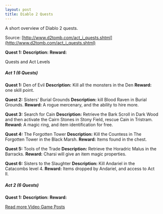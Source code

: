 ```yaml
---
layout: post
title: Diablo 2 Quests
---
```

A short overview of Diablo 2 quests.

Source: [http://www.d2tomb.com/act_i_quests.shtml](http://www.d2tomb.com/act_i_quests.shtml)

**Quest 1:** 
**Description:** 
**Reward:** 

Quests and Act Levels

##### Act 1 (6 Quests)
**Quest 1:** Den of Evil
**Description:** Kill all the monsters in the Den
**Reward:** one skill point.

**Quest 2:** Sisters' Burial Grounds
**Description:** kill Blood Raven in Burial Grounds.
**Reward:** A rogue mercenary, and the ability to hire more.

**Quest 3:** Search for Cain
**Description:** Retrieve the Bark Scroll in Dark Wood and then activate the Cairn Stones in Stony Field, rescue Cain in Tristram.
**Reward:** A magic ring, and item identification for free.

**Quest 4:** The Forgotten Tower
**Description:** Kill the Countess in The Forgotten Tower in the Black Marsh.
**Reward:** Items found in the chest.

**Quest 5:** Tools of the Trade
**Description:** Retrieve the Horadric Malus in the Barracks.
**Reward:** Charsi will give an item magic properties.

**Quest 6:** Sisters to the Slaughter
**Description:** Kill Andariel in the Catacombs level 4.
**Reward:** Items dropped by Andariel, and access to Act II.

##### Act 2 (6 Quests)
**Quest 1:** 
**Description:** 
**Reward:** 

[Read more Video Game Posts](#)
